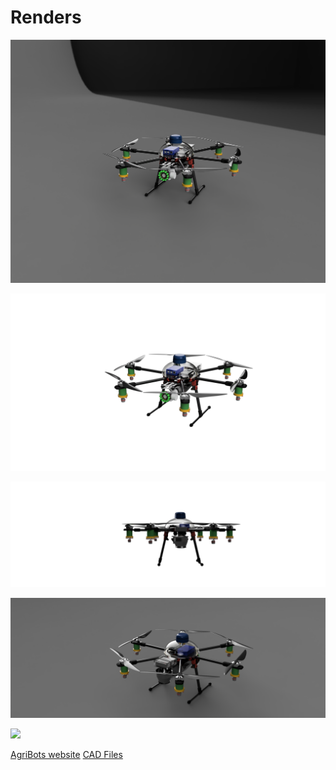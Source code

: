 # Renders

![](https://raw.githubusercontent.com/CALPARDO/AgriFLY-CAD/main/Renders/20021-000-01_frame-assembly_2021-Apr-12_08-55-23PM-000_CustomizedView24542129760.png)

![](https://raw.githubusercontent.com/CALPARDO/AgriFLY-CAD/main/Renders/20021-000-01_frame-assembly_2021-Apr-12_09-05-52PM-000_CustomizedView40380091112.png)

![](https://raw.githubusercontent.com/CALPARDO/AgriFLY-CAD/main/Renders/20021-000-01_frame-assembly_2021-Apr-12_10-02-43PM-000_CustomizedView5206211729.png)

![](https://raw.githubusercontent.com/CALPARDO/AgriFLY-CAD/main/Renders/20021-000-01_frame-assembly_2021-Apr-12_10-06-32PM-000_CustomizedView20750030815.png)

![](https://raw.githubusercontent.com/CALPARDO/AgriFLY-CAD/main/Renders/20021-000-01_frame-assembly_2021-Apr-12_10-10-40PM-000_CustomizedView23594800524.png)

[AgriBots website](https://agribots.ga)
[CAD Files]()
